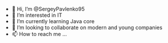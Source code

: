 - 👋 Hi, I’m @SergeyPavlenko95
- 👀 I’m interested in IT
- 🌱 I’m currently learning Java core
- 💞️ I’m looking to collaborate on modern and young companies
- 📫 How to reach me ...

<!---
SergeyPavlenko95/SergeyPavlenko95 is a ✨ special ✨ repository because its `README.md` (this file) appears on your GitHub profile.
You can click the Preview link to take a look at your changes.
--->
